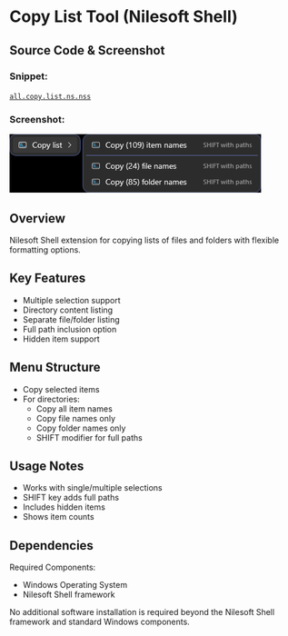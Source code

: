 # Copy List Tool (Nilesoft Shell)

## Source Code & Screenshot

### Snippet:
[`all.copy.list.ns.nss`](/ex3.multifunction/all.copy.list.ns.nss)

### Screenshot:
![Screenshot 1](/ex3.multifunction/all.copy.list.ns.1.png)

## Overview
Nilesoft Shell extension for copying lists of files and folders with flexible formatting options.

## Key Features
- Multiple selection support
- Directory content listing
- Separate file/folder listing
- Full path inclusion option
- Hidden item support

## Menu Structure

- Copy selected items
- For directories:
  - Copy all item names
  - Copy file names only
  - Copy folder names only
  - SHIFT modifier for full paths

## Usage Notes
- Works with single/multiple selections
- SHIFT key adds full paths
- Includes hidden items
- Shows item counts

## Dependencies
Required Components:
- Windows Operating System
- Nilesoft Shell framework

No additional software installation is required beyond the Nilesoft Shell framework and standard Windows components.